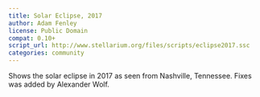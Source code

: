 ```yaml
---
title: Solar Eclipse, 2017
author: Adam Fenley
license: Public Domain
compat: 0.10+
script_url: http://www.stellarium.org/files/scripts/eclipse2017.ssc
categories: community
---
```

Shows the solar eclipse in 2017 as seen from Nashville, Tennessee. Fixes was added by Alexander Wolf.
